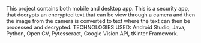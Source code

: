 This project contains both mobile and desktop app. This is a security app, that decrypts an encrypted text that can be view through a camera and then the image from the camera is converted to text where the text can then be processed and decrypted. TECHNOLOGIES USED: Android Studio, Java, Python, Open CV, Pytesseract, Google Vision API, tKinter Framework.
